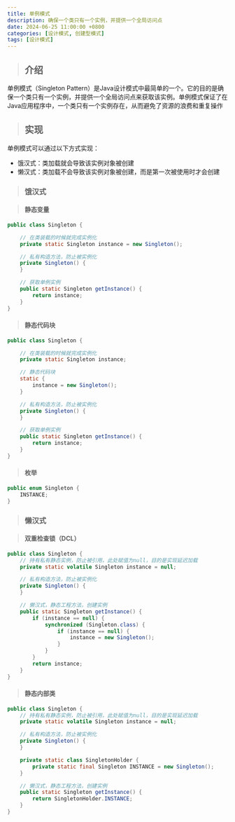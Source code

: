 ```yaml
---
title: 单例模式
description: 确保一个类只有一个实例，并提供一个全局访问点
date: 2024-06-25 11:00:00 +0800
categories: [设计模式, 创建型模式]
tags: [设计模式]
---
```


> ## 介绍

单例模式（Singleton
Pattern）是Java设计模式中最简单的一个。它的目的是确保一个类只有一个实例，并提供一个全局访问点来获取该实例。单例模式保证了在Java应用程序中，一个类只有一个实例存在，从而避免了资源的浪费和重复操作

> ## 实现

单例模式可以通过以下方式实现：

- 饿汉式：类加载就会导致该实例对象被创建
- 懒汉式：类加载不会导致该实例对象被创建，而是第一次被使用时才会创建

> ### 饿汉式

> #### 静态变量

```java
public class Singleton {

    // 在类装载的时候就完成实例化
    private static Singleton instance = new Singleton();

    // 私有构造方法，防止被实例化
    private Singleton() {
    }

    // 获取单例实例
    public static Singleton getInstance() {
        return instance;
    }
}
```

> #### 静态代码块

```java
public class Singleton {

    // 在类装载的时候就完成实例化
    private static Singleton instance;

    // 静态代码块
    static {
        instance = new Singleton();
    }

    // 私有构造方法，防止被实例化
    private Singleton() {
    }

    // 获取单例实例
    public static Singleton getInstance() {
        return instance;
    }
}
```

> #### 枚举

```java
public enum Singleton {
    INSTANCE;
}
```

> ### 懒汉式

> #### 双重检查锁（DCL）

```java
public class Singleton {
    // 持有私有静态实例，防止被引用，此处赋值为null，目的是实现延迟加载
    private static volatile Singleton instance = null;

    // 私有构造方法，防止被实例化
    private Singleton() {
    }

    // 懒汉式，静态工程方法，创建实例
    public static Singleton getInstance() {
        if (instance == null) {
            synchronized (Singleton.class) {
                if (instance == null) {
                    instance = new Singleton();
                }
            }
        }
        return instance;
    }
}
```

> #### 静态内部类

```java
public class Singleton {
    // 持有私有静态实例，防止被引用，此处赋值为null，目的是实现延迟加载
    private static volatile Singleton instance = null;

    // 私有构造方法，防止被实例化
    private Singleton() {
    }

    private static class SingletonHolder {
        private static final Singleton INSTANCE = new Singleton();
    }

    // 懒汉式，静态工程方法，创建实例
    public static Singleton getInstance() {
        return SingletonHolder.INSTANCE;
    }
}
```
